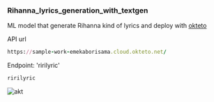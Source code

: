 ### Rihanna_lyrics_generation_with_textgen
ML model that generate Rihanna kind of lyrics and deploy with [okteto](okteto.com)

API url 

```ruby
https://sample-work-emekaborisama.cloud.okteto.net/
```

Endpoint: 'ririlyric'
```bash
ririlyric
```

![akt](https://cdn-images-1.medium.com/max/800/1*C0zKxCvX-KasTZRagQsXJw.png)
